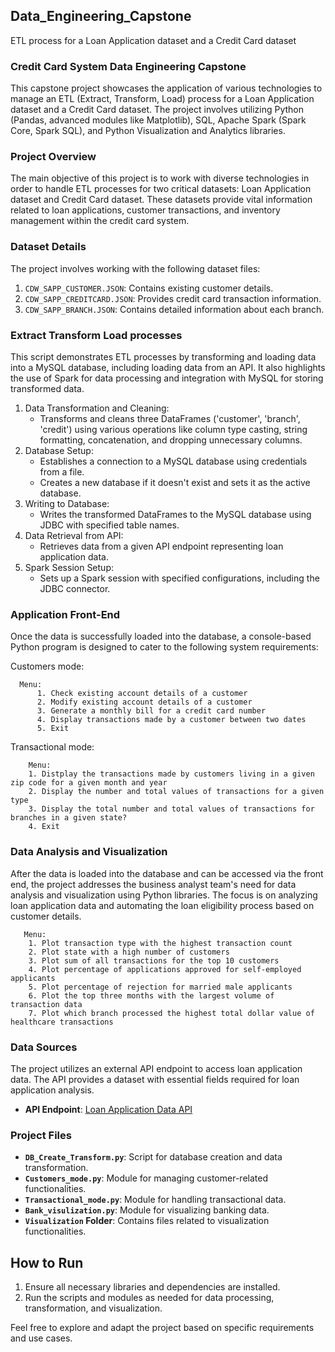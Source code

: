 ## Data_Engineering_Capstone
ETL process for a Loan Application dataset and a Credit Card dataset

### Credit Card System Data Engineering Capstone

This capstone project showcases the application of various technologies to manage an ETL (Extract, Transform, Load) process for a Loan Application dataset and a Credit Card dataset. The project involves utilizing Python (Pandas, advanced modules like Matplotlib), SQL, Apache Spark (Spark Core, Spark SQL), and Python Visualization and Analytics libraries.

### Project Overview

The main objective of this project is to work with diverse technologies in order to handle ETL processes for two critical datasets: Loan Application dataset and Credit Card dataset. These datasets provide vital information related to loan applications, customer transactions, and inventory management within the credit card system.

### Dataset Details

The project involves working with the following dataset files:

1. `CDW_SAPP_CUSTOMER.JSON`: Contains existing customer details.
2. `CDW_SAPP_CREDITCARD.JSON`: Provides credit card transaction information.
3. `CDW_SAPP_BRANCH.JSON`: Contains detailed information about each branch.

### Extract Transform Load processes 

This script demonstrates ETL processes by transforming and loading data into a MySQL database, including loading data from an API. It also highlights the use of Spark for data processing and integration with MySQL for storing transformed data.
1. Data Transformation and Cleaning:
	- Transforms and cleans three DataFrames ('customer', 'branch', 'credit') using various operations like column type casting, string formatting, concatenation, and dropping unnecessary columns.
2. Database Setup:
	- Establishes a connection to a MySQL database using credentials from a file.
	- Creates a new database if it doesn't exist and sets it as the active database.
3. Writing to Database:
	- Writes the transformed DataFrames to the MySQL database using JDBC with specified table names.
4. Data Retrieval from API:
	- Retrieves data from a given API endpoint representing loan application data.
5. Spark Session Setup:
	- Sets up a Spark session with specified configurations, including the JDBC connector.

### Application Front-End

Once the data is successfully loaded into the database, a console-based Python program is designed to cater to the following system requirements: 

Customers mode:  
```
  Menu:
      1. Check existing account details of a customer
      2. Modify existing account details of a customer
      3. Generate a monthly bill for a credit card number
      4. Display transactions made by a customer between two dates
      5. Exit
```
Transactional mode:
```
    Menu:
    1. Distplay the transactions made by customers living in a given zip code for a given month and year
    2. Display the number and total values of transactions for a given type
    3. Display the total number and total values of transactions for branches in a given state?
    4. Exit
```
 
### Data Analysis and Visualization

After the data is loaded into the database and can be accessed via the front end, the project addresses the business analyst team's need for data analysis and visualization using Python libraries. The focus is on analyzing loan application data and automating the loan eligibility process based on customer details.
```
   Menu:
    1. Plot transaction type with the highest transaction count
    2. Plot state with a high number of customers
    3. Plot sum of all transactions for the top 10 customers
    4. Plot percentage of applications approved for self-employed applicants
    5. Plot percentage of rejection for married male applicants
    6. Plot the top three months with the largest volume of transaction data
    7. Plot which branch processed the highest total dollar value of healthcare transactions

```

### Data Sources

The project utilizes an external API endpoint to access loan application data. The API provides a dataset with essential fields required for loan application analysis.

- **API Endpoint**: [Loan Application Data API](https://raw.githubusercontent.com/platformps/LoanDataset/main/loan_data.json)

### Project Files

- **`DB_Create_Transform.py`**: Script for database creation and data transformation.
- **`Customers_mode.py`**: Module for managing customer-related functionalities.
- **`Transactional_mode.py`**: Module for handling transactional data.
- **`Bank_visulization.py`**: Module for visualizing banking data.
- **`Visualization` Folder**: Contains files related to visualization functionalities.

## How to Run

1. Ensure all necessary libraries and dependencies are installed.
2. Run the scripts and modules as needed for data processing, transformation, and visualization.

Feel free to explore and adapt the project based on specific requirements and use cases.